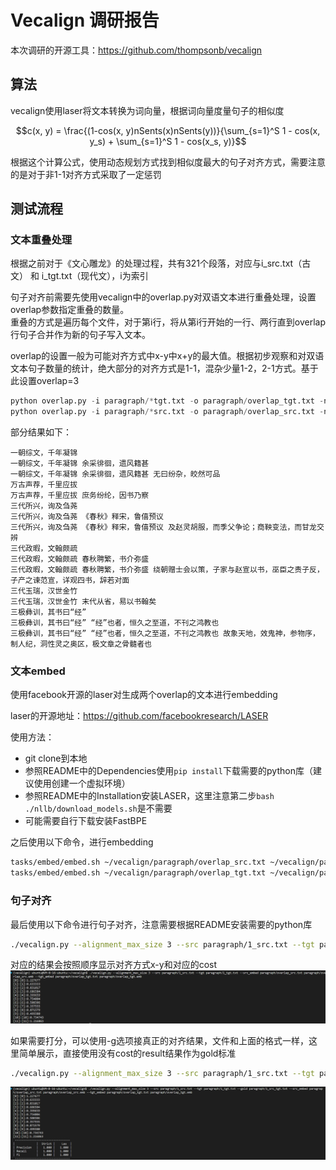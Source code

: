 # Vecalign 调研报告 

本次调研的开源工具：https://github.com/thompsonb/vecalign

## 算法

vecalign使用laser将文本转换为词向量，根据词向量度量句子的相似度

$$c(x, y) = \frac{(1-cos(x, y)nSents(x)nSents(y))}{\sum_{s=1}^S 1 - cos(x, y_s) + \sum_{s=1}^S 1 - cos(x_s, y)}$$

根据这个计算公式，使用动态规划方式找到相似度最大的句子对齐方式，需要注意的是对于非1-1对齐方式采取了一定惩罚

## 测试流程

### 文本重叠处理

根据之前对于《文心雕龙》的处理过程，共有321个段落，对应与i_src.txt（古文） 和 i_tgt.txt（现代文），i为索引

句子对齐前需要先使用vecalign中的overlap.py对双语文本进行重叠处理，设置overlap参数指定重叠的数量。  
重叠的方式是遍历每个文件，对于第i行，将从第i行开始的一行、两行直到overlap行句子合并作为新的句子写入文本。

overlap的设置一般为可能对齐方式中x-y中x+y的最大值。根据初步观察和对双语文本句子数量的统计，绝大部分的对齐方式是1-1，混杂少量1-2，2-1方式。基于此设置overlap=3

```python
python overlap.py -i paragraph/*tgt.txt -o paragraph/overlap_tgt.txt -n 3
python overlap.py -i paragraph/*src.txt -o paragraph/overlap_src.txt -n 3
```

部分结果如下：
```
一朝综文，千年凝锦
一朝综文，千年凝锦 余采徘徊，遗风籍甚
一朝综文，千年凝锦 余采徘徊，遗风籍甚 无曰纷杂，皎然可品
万古声荐，千里应拔
万古声荐，千里应拔 庶务纷纶，因书乃察
三代所兴，询及刍荛
三代所兴，询及刍荛 《春秋》释宋，鲁僖预议
三代所兴，询及刍荛 《春秋》释宋，鲁僖预议 及赵灵胡服，而季父争论；商鞅变法，而甘龙交辨
三代政暇，文翰颇疏
三代政暇，文翰颇疏 春秋聘繁，书介弥盛
三代政暇，文翰颇疏 春秋聘繁，书介弥盛 绕朝赠士会以策，子家与赵宣以书，巫臣之责子反，子产之谏范宣，详观四书，辞若对面
三代玉瑞，汉世金竹
三代玉瑞，汉世金竹 末代从省，易以书翰矣
三极彝训，其书曰“经”
三极彝训，其书曰“经” “经”也者，恒久之至道，不刊之鸿教也
三极彝训，其书曰“经” “经”也者，恒久之至道，不刊之鸿教也 故象天地，效鬼神，参物序，制人纪，洞性灵之奥区，极文章之骨髓者也
```

### 文本embed

使用facebook开源的laser对生成两个overlap的文本进行embedding

laser的开源地址：https://github.com/facebookresearch/LASER

使用方法：
+ git clone到本地
+ 参照README中的Dependencies使用``pip install``下载需要的python库（建议使用创建一个虚拟环境）
+ 参照README中的Installation安装LASER，这里注意第二步``bash ./nllb/download_models.sh``是不需要
+ 可能需要自行下载安装FastBPE

之后使用以下命令，进行embedding
```bash
tasks/embed/embed.sh ~/vecalign/paragraph/overlap_src.txt ~/vecalign/paragraph/overlap_src.emb
tasks/embed/embed.sh ~/vecalign/paragraph/overlap_tgt.txt ~/vecalign/paragraph/overlap_tgt.emb
```

### 句子对齐 

最后使用以下命令进行句子对齐，注意需要根据README安装需要的python库

```bash
./vecalign.py --alignment_max_size 3 --src paragraph/1_src.txt --tgt paragraph/1_tgt.txt --src_embed paragraph/overlap_src.txt paragraph/overlap_src.emb --tgt_embed paragraph/overlap_tgt.txt paragraph/overlap_tgt.emb  > result
```

对应的结果会按照顺序显示对齐方式x-y和对应的cost
![](../image/fig_1.png)

如果需要打分，可以使用-g选项接真正的对齐结果，文件和上面的格式一样，这里简单展示，直接使用没有cost的result结果作为gold标准

```bash
./vecalign.py --alignment_max_size 3 --src paragraph/1_src.txt --tgt paragraph/1_tgt.txt --gold paragraph/1_src_tgt.txt --src_embed paragraph/overlap_src.txt paragraph/overlap_src.emb --tgt_embed paragraph/overlap_tgt.txt paragraph/overlap_tgt.emb  
```

![](../image/fig_2.png)

